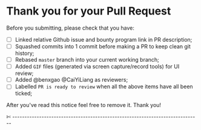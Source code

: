 # Thank you for your Pull Request

Before you submitting, please check that you have:

- [ ] Linked relative Github issue and bounty program link in PR description;
- [ ] Squashed commits into 1 commit before making a PR to keep clean git history;
- [ ] Rebased `master` branch into your current working branch;
- [ ] Added `GIF` files (generated via screen capture/record tools) for UI review;
- [ ] Added @benxgao @CaiYiLiang as reviewers;
- [ ] Labelled `PR is ready to review` when all the above items have all been ticked;

After you've read this notice feel free to remove it. Thank you!

✄ -----------------------------------------------------------------------------
